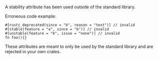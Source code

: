 A stability attribute has been used outside of the standard library.

Erroneous code example:

```compile_fail,E0734
#[rustc_deprecated(since = "b", reason = "text")] // invalid
#[stable(feature = "a", since = "b")] // invalid
#[unstable(feature = "b", issue = "none")] // invalid
fn foo(){}
```

These attributes are meant to only be used by the standard library and are
rejected in your own crates.
